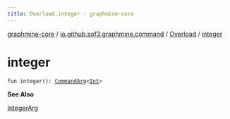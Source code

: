 ```yaml
---
title: Overload.integer - graphmine-core
---
```


[graphmine-core](../../index.html) / [io.github.sof3.graphmine.command](../index.html) / [Overload](index.html) / [integer](./integer.html)

# integer

`fun integer(): `[`CommandArg`](../../io.github.sof3.graphmine.command.args/-command-arg/index.html)`<`[`Int`](https://kotlinlang.org/api/latest/jvm/stdlib/kotlin/-int/index.html)`>`

**See Also**

[IntegerArg](../../io.github.sof3.graphmine.command.args/-integer-arg/index.html)

